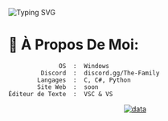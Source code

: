 ![Typing SVG](https://readme-typing-svg.demolab.com?font=Fira+Code&size=15&pause=1000&color=d018d0&multiline=true&random=false&width=435&lines=%2Fusr%2Fbin%2Fnarcus;narcus)

# 💫 À Propos De Moi:
```
              OS  :  Windows
         Discord  :  discord.gg/The-Family
        Langages  :  C, C#, Python
        Site Web  :  soon
Éditeur de Texte  :  VSC & VS
```
<p align="center">
    <a href="https://discord.gg/The-Family" target="_blank">
        <img src="https://github.com/narcusensei/narcusensei/blob/main/assets/data.gif" alt="data">
    </a>
</p>